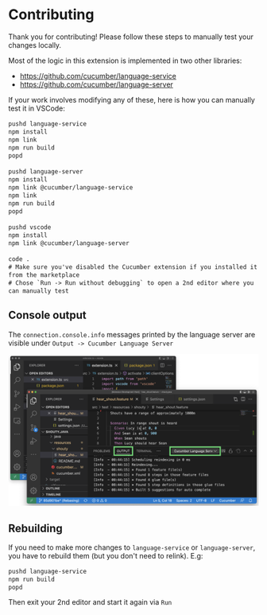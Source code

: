 # Contributing

Thank you for contributing! Please follow these steps to manually test your changes locally.

Most of the logic in this extension is implemented in two other libraries:

* https://github.com/cucumber/language-service
* https://github.com/cucumber/language-server

If your work involves modifying any of these, here is how you can manually test it in VSCode:

```
pushd language-service
npm install
npm link
npm run build
popd

pushd language-server
npm install
npm link @cucumber/language-service
npm link
npm run build
popd

pushd vscode
npm install
npm link @cucumber/language-server

code .
# Make sure you've disabled the Cucumber extension if you installed it from the marketplace
# Chose `Run -> Run without debugging` to open a 2nd editor where you can manually test
```

## Console output

The `connection.console.info` messages printed by the language server are visible under `Output -> Cucumber Language Server`

![VS Code Output](doc/contributing/vscode-output.png)

## Rebuilding

If you need to make more changes to `language-service` or `language-server`, you have to rebuild them (but you don't need to relink). E.g:

```
pushd language-service
npm run build
popd
```

Then exit your 2nd editor and start it again via `Run`
